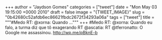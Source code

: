 
+++
author = "Jaydson Gomes"
categories = ["tweet"]
date = "Mon May 03 19:15:00 +0000 2010"
draft = false
image = "{TWEET_IMAGE}"
slug = "0b42680c52afdb6ec86621fbdc2672f34293a06a"
tags = ["tweet"]
title = """#Medo RT: @xorna: Quando ..."""
+++
#Medo RT: @xorna: Quando eu falo, a turma diz que tô exagerando RT @ascatia: RT @tferronatto: O Google me assassinou. http://wp.me/pBknE-b
